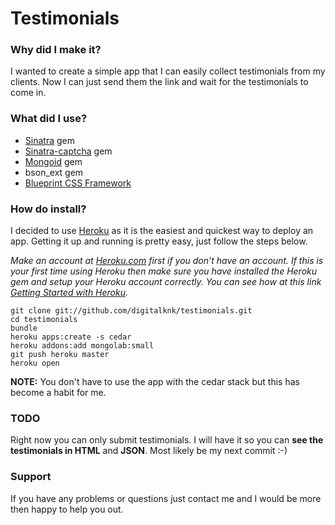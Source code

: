 # Testimonials

### Why did I make it?
I wanted to create a simple app that I can easily collect testimonials from my clients. Now I can just send them the link and wait for the testimonials to come in. 

### What did I use?
 - [Sinatra][1] gem
 - [Sinatra-captcha][2] gem
 - [Mongoid][3] gem
 - bson_ext gem
 - [Blueprint CSS Framework][7]

### How do install?
I decided to use [Heroku][5] as it is the easiest and quickest way to deploy an app. Getting it up and running is pretty easy, just follow the steps below.

*Make an account at [Heroku.com][5] first if you don't have an account. If this is your first time using Heroku then make sure you have installed the Heroku gem and setup your Heroku account correctly. You can see how at this link [Getting Started with Heroku][6].*

    git clone git://github.com/digitalknk/testimonials.git
    cd testimonials
    bundle
    heroku apps:create -s cedar
    heroku addons:add mongolab:small
    git push heroku master
    heroku open

**NOTE:** You don't have to use the app with the cedar stack but this has become a habit for me.

### TODO
Right now you can only submit testimonials. I will have it so you can **see the testimonials in HTML** and **JSON**. Most likely be my next commit :-)

### Support
If you have any problems or questions just contact me and I would be more then happy to help you out.

  [1]: http://www.sinatrarb.com/
  [2]: https://github.com/bmizerany/sinatra-captcha
  [3]: https://github.com/mongoid/mongoid
  [4]: http://blueprintcss.org
  [5]: http://www.heroku.com
  [6]: http://devcenter.heroku.com/articles/quickstart
  [7]: http://blueprintcss.org